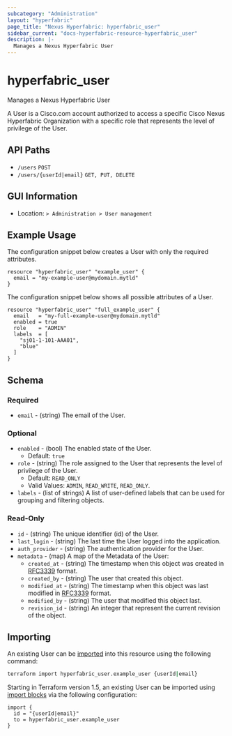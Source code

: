 ```yaml
---
subcategory: "Administration"
layout: "hyperfabric"
page_title: "Nexus Hyperfabric: hyperfabric_user"
sidebar_current: "docs-hyperfabric-resource-hyperfabric_user"
description: |-
  Manages a Nexus Hyperfabric User
---
```


# hyperfabric_user

Manages a Nexus Hyperfabric User

A User is a Cisco.com account authorized to access a specific Cisco Nexus Hyperfabric Organization with a specific role that represents the level of privilege of the User.

## API Paths ##

* `/users` `POST`
* `/users/{userId|email}` `GET, PUT, DELETE`

## GUI Information ##

* Location: `> Administration > User management`

## Example Usage ##

The configuration snippet below creates a User with only the required attributes.

```hcl
resource "hyperfabric_user" "example_user" {
  email = "my-example-user@mydomain.mytld"
}
```
The configuration snippet below shows all possible attributes of a User.

```hcl
resource "hyperfabric_user" "full_example_user" {
  email   = "my-full-example-user@mydomain.mytld"
  enabled = true
  role    = "ADMIN"
  labels  = [
    "sj01-1-101-AAA01",
    "blue"
  ]
}
```

## Schema ##

### Required ###

* `email` - (string) The email of the User.

### Optional ###

* `enabled` - (bool) The enabled state of the User.
  - Default: `true`
* `role` - (string) The role assigned to the User that represents the level of privilege of the User.
  - Default: `READ_ONLY`
  - Valid Values: `ADMIN`, `READ_WRITE`, `READ_ONLY`.
* `labels` - (list of strings) A list of user-defined labels that can be used for grouping and filtering objects.
<!-- * `annotations` - (list of maps) A list of key-value annotations to store user-defined data including complex data such as JSON.

  #### Required ####

  * `name` - (string) The name used to uniquely identify the annotation.
  * `value` - (string) The value of the annotation.

  #### Optional ####

  * `data_type` - (string) The type of data stored in the value of the annotation.
      - Default: `STRING`
      - Valid Values: `STRING`, `INT32`, `UINT32`, `INT64`, `UINT64`, `BOOL`, `TIME`, `UUID`, `DURATION`, `JSON`. -->

### Read-Only ###

* `id` - (string) The unique identifier (id) of the User.
* `last_login` - (string) The last time the User logged into the application.
* `auth_provider` - (string) The authentication provider for the User.
* `metadata` - (map) A map of the Metadata of the User:
  * `created_at` - (string) The timestamp when this object was created in [RFC3339](https://datatracker.ietf.org/doc/html/rfc3339#section-5.8) format.
  * `created_by` - (string) The user that created this object.
  * `modified_at` - (string) The timestamp when this object was last modified in [RFC3339](https://datatracker.ietf.org/doc/html/rfc3339#section-5.8) format.
  * `modified_by` - (string) The user that modified this object last.
  * `revision_id` - (string) An integer that represent the current revision of the object.

## Importing

An existing User can be [imported](https://www.terraform.io/docs/import/index.html) into this resource using the following command:

```bash
terraform import hyperfabric_user.example_user {userId|email}
```

Starting in Terraform version 1.5, an existing User can be imported
using [import blocks](https://developer.hashicorp.com/terraform/language/import) via the following configuration:

```hcl
import {
  id = "{userId|email}"
  to = hyperfabric_user.example_user
}
```
